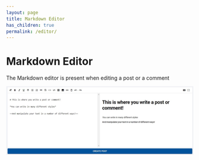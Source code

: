 ```yaml
---
layout: page
title: Markdown Editor
has_children: true
permalink: /editor/
---
```


# Markdown Editor

The Markdown editor is present when editing a post or a comment

![Editor](../../images/editor/whole.jpg)
